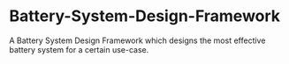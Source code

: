 # Battery-System-Design-Framework
A Battery System Design Framework which designs the most effective battery system for a certain use-case.
